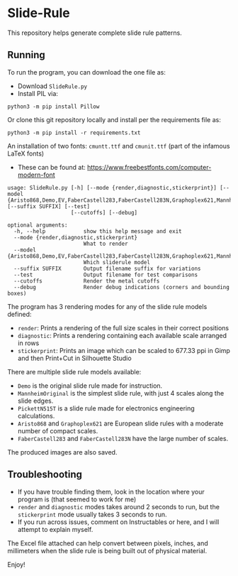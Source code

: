 # Slide-Rule

This repository helps generate complete slide rule patterns.

## Running
To run the program, you can download the one file as:
- Download `SlideRule.py`
- Install PIL via:
```shell
python3 -m pip install Pillow
```

Or clone this git repository locally and install per the requirements file as:
```shell
python3 -m pip install -r requirements.txt
```

An installation of two fonts: `cmuntt.ttf` and `cmunit.ttf` (part of the infamous LaTeX fonts)
  - These can be found at: https://www.freebestfonts.com/computer-modern-font

```wp-cli
usage: SlideRule.py [-h] [--mode {render,diagnostic,stickerprint}] [--model {Aristo868,Demo,EV,FaberCastell283,FaberCastell283N,Graphoplex621,MannheimOriginal,PickettN515T}] [--suffix SUFFIX] [--test]
                    [--cutoffs] [--debug]

optional arguments:
  -h, --help            show this help message and exit
  --mode {render,diagnostic,stickerprint}
                        What to render
  --model {Aristo868,Demo,EV,FaberCastell283,FaberCastell283N,Graphoplex621,MannheimOriginal,PickettN515T}
                        Which sliderule model
  --suffix SUFFIX       Output filename suffix for variations
  --test                Output filename for test comparisons
  --cutoffs             Render the metal cutoffs
  --debug               Render debug indications (corners and bounding boxes)
```

The program has 3 rendering modes for any of the slide rule models defined:
- `render`: Prints a rendering of the full size scales in their correct positions
- `diagnostic`: Prints a rendering containing each available scale arranged in rows
- `stickerprint`: Prints an image which can be scaled to 677.33 ppi in Gimp and then Print+Cut in Silhouette Studio

There are multiple slide rule models available:
- `Demo` is the original slide rule made for instruction.
- `MannheimOriginal` is the simplest slide rule, with just 4 scales along the slide edges.
- `PickettN515T` is a slide rule made for electronics engineering calculations.
- `Aristo868` and `Graphoplex621` are European slide rules with a moderate number of compact scales.
- `FaberCastell283` and `FaberCastell283N` have the large number of scales.

The produced images are also saved.

## Troubleshooting
- If you have trouble finding them, look in the location where your program is (that seemed to work for me)
- `render` and `diagnostic` modes takes around 2 seconds to run, but the `stickerprint` mode usually takes 3 seconds to run.
- If you run across issues, comment on Instructables or here, and I will attempt to explain myself.

The Excel file attached can help convert between pixels, inches, and millimeters when the slide rule is being built out of physical material.

Enjoy!
